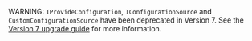 
WARNING: `IProvideConfiguration`, `IConfigurationSource` and `CustomConfigurationSource` have been deprecated in Version 7. See the [Version 7 upgrade guide](/nservicebus/upgrades/6to7/) for more information.